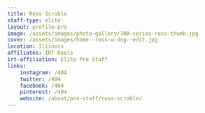 ```yaml
---
title: Ross Scroble
staff-type: elite
layout: profile-pro
image: /assets/images/photo-gallery/700-series-ross-thumb.jpg
cover: /assets/images/home--ross-w-dog--edit.jpg
location: Illinois
affiliates: IRT Reels
irt-affiliation: Elite Pro Staff
links:
    instagram: /404
    twitter: /404
    facebook: /404
    pinterest: /404
    website: /about/pro-staff/ross-scroble/
---
```



